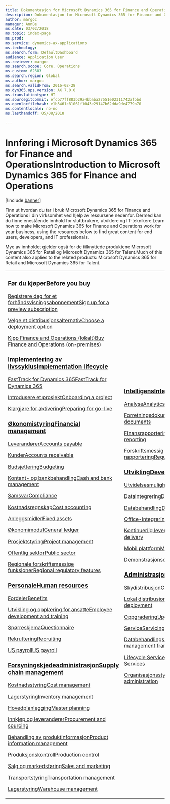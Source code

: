 ```yaml
---
title: Dokumentasjon for Microsoft Dynamics 365 for Finance and Operations
description: Dokumentasjon for Microsoft Dynamics 365 for Finance and Operations.
author: margoc
manager: AnnBe
ms.date: 03/02/2018
ms.topic: index-page
ms.prod: 
ms.service: dynamics-ax-applications
ms.technology: 
ms.search.form: DefaultDashboard
audience: Application User
ms.reviewer: margoc
ms.search.scope: Core, Operations
ms.custom: 62303
ms.search.region: Global
ms.author: margoc
ms.search.validFrom: 2016-02-28
ms.dyn365.ops.version: AX 7.0.0
ms.translationtype: HT
ms.sourcegitcommit: efcb77ff883b29a4bbaba27551e02311742afbbd
ms.openlocfilehash: e1b3461c81061f1043e29147b62dda9de4779b70
ms.contentlocale: nb-no
ms.lasthandoff: 05/08/2018

---
```


# <a name="introduction-to-microsoft-dynamics-365-for-finance-and-operations"></a><span data-ttu-id="37df6-103">Innføring i Microsoft Dynamics 365 for Finance and Operations</span><span class="sxs-lookup"><span data-stu-id="37df6-103">Introduction to Microsoft Dynamics 365 for Finance and Operations</span></span>
[!include [banner](includes/banner.md)]

<span data-ttu-id="37df6-104">Finn ut hvordan du tar i bruk Microsoft Dynamics 365 for Finance and Operations i din virksomhet ved hjelp av ressursene nedenfor. Dermed kan du finne enestående innhold for sluttbrukere, utviklere og IT-teknikere.</span><span class="sxs-lookup"><span data-stu-id="37df6-104">Learn how to make Microsoft Dynamics 365 for Finance and Operations work for your business, using the resources below to find great content for end users, developers, and IT professionals.</span></span> 

<span data-ttu-id="37df6-105">Mye av innholdet gjelder også for de tilknyttede produktene Microsoft Dynamics 365 for Retail og Microsoft Dynamics 365 for Talent.</span><span class="sxs-lookup"><span data-stu-id="37df6-105">Much of this content also applies to the related products: Microsoft Dynamics 365 for Retail and Microsoft Dynamics 365 for Talent.</span></span> 

<table>
<colgroup>
<col width="33%" />
<col width="33%" />
<col width="33%" />
</colgroup>
<tbody>
<tr class="odd">
<td>
<h3><span data-ttu-id="37df6-106"><a href="get-started/before-you-buy.md">Før du kjøper</a></span><span class="sxs-lookup"><span data-stu-id="37df6-106"><a href="get-started/before-you-buy.md">Before you buy</a></span></span></h3>
<p><span data-ttu-id="37df6-107"><a href="../dev-itpro/dev-tools/sign-up-preview-subscription.md">Registrere deg for et forhåndsvisningsabonnement</a></span><span class="sxs-lookup"><span data-stu-id="37df6-107"><a href="../dev-itpro/dev-tools/sign-up-preview-subscription.md">Sign up for a preview subscription</a></span></span></p>
 <p><span data-ttu-id="37df6-108"><a href="../dev-itpro/deployment/choose-deployment-type.md">Velge et distribusjonsalternativ</a></span><span class="sxs-lookup"><span data-stu-id="37df6-108"><a href="../dev-itpro/deployment/choose-deployment-type.md">Choose a deployment option</a></span></span></p>
 <p><span data-ttu-id="37df6-109"><a href="get-started/purchase-on-premises.md">Kjøp Finance and Operations (lokalt)</a></span><span class="sxs-lookup"><span data-stu-id="37df6-109"><a href="get-started/purchase-on-premises.md">Buy Finance and Operations (on-premises)</a></span></span></p>

<h3><span data-ttu-id="37df6-110"><a href="imp-lifecycle/implementation-lifecycle.md">Implementering av livssyklus</a></span><span class="sxs-lookup"><span data-stu-id="37df6-110"><a href="imp-lifecycle/implementation-lifecycle.md">Implementation lifecycle</a></span></span></h3>
<p><span data-ttu-id="37df6-111"><a href="get-started/fasttrack-dynamics-365-overview.md">FastTrack for Dynamics 365</a></span><span class="sxs-lookup"><span data-stu-id="37df6-111"><a href="get-started/fasttrack-dynamics-365-overview.md">FastTrack for Dynamics 365</a></span></span></p>
<p><span data-ttu-id="37df6-112"><a href="imp-lifecycle/onboard.md">Introdusere et prosjekt</a></span><span class="sxs-lookup"><span data-stu-id="37df6-112"><a href="imp-lifecycle/onboard.md">Onboarding a project</a></span></span></p>
<p><span data-ttu-id="37df6-113"><a href="imp-lifecycle/prepare-go-live.md">Klargjøre for aktivering</a></span><span class="sxs-lookup"><span data-stu-id="37df6-113"><a href="imp-lifecycle/prepare-go-live.md">Preparing for go-live</a></span></span></p>
  
<h3><span data-ttu-id="37df6-114"><a href="../financials/index.md">Økonomistyring</a></span><span class="sxs-lookup"><span data-stu-id="37df6-114"><a href="../financials/index.md">Financial management</a></span></span></h3>
<p><span data-ttu-id="37df6-115"><a href="../financials/accounts-payable/accounts-payable.md">Leverandører</a></span><span class="sxs-lookup"><span data-stu-id="37df6-115"><a href="../financials/accounts-payable/accounts-payable.md">Accounts payable</a></span></span></p>
<p><span data-ttu-id="37df6-116"><a href="../financials/accounts-receivable/accounts-receivable.md">Kunder</a></span><span class="sxs-lookup"><span data-stu-id="37df6-116"><a href="../financials/accounts-receivable/accounts-receivable.md">Accounts receivable</a></span></span></p>
<p><span data-ttu-id="37df6-117"><a href="../financials/budgeting/budgeting-overview.md">Budsjettering</a></span><span class="sxs-lookup"><span data-stu-id="37df6-117"><a href="../financials/budgeting/budgeting-overview.md">Budgeting</a></span></span></p>
<p><span data-ttu-id="37df6-118"><a href="../financials/cash-bank-management/cash-bank-management.md">Kontant- og bankbehandling</a></span><span class="sxs-lookup"><span data-stu-id="37df6-118"><a href="../financials/cash-bank-management/cash-bank-management.md">Cash and bank management</a></span></span></p>
<p><span data-ttu-id="37df6-119"><a href="../financials/general-ledger/audit-policy-rules.md">Samsvar</a></span><span class="sxs-lookup"><span data-stu-id="37df6-119"><a href="../financials/general-ledger/audit-policy-rules.md">Compliance</a></span></span></p>
<p><span data-ttu-id="37df6-120"><a href="../financials/cost-accounting/cost-accounting-home-page.md">Kostnadsregnskap</a></span><span class="sxs-lookup"><span data-stu-id="37df6-120"><a href="../financials/cost-accounting/cost-accounting-home-page.md">Cost accounting</a></span></span></p>
<p><span data-ttu-id="37df6-121"><a href="../financials/fixed-assets/fixed-assets.md">Anleggsmidler</a></span><span class="sxs-lookup"><span data-stu-id="37df6-121"><a href="../financials/fixed-assets/fixed-assets.md">Fixed assets</a></span></span></p>
<p><span data-ttu-id="37df6-122"><a href="../financials/general-ledger/general-ledger.md">Økonomimodul</a></span><span class="sxs-lookup"><span data-stu-id="37df6-122"><a href="../financials/general-ledger/general-ledger.md">General ledger</a></span></span></p>
<p><span data-ttu-id="37df6-123"><a href="../financials/project-management/overview-project-management-accounting.md">Prosjektstyring</a></span><span class="sxs-lookup"><span data-stu-id="37df6-123"><a href="../financials/project-management/overview-project-management-accounting.md">Project management</a></span></span></p>
<p><span data-ttu-id="37df6-124"><a href="../financials/public-sector/public-sector-functionality.md">Offentlig sektor</a></span><span class="sxs-lookup"><span data-stu-id="37df6-124"><a href="../financials/public-sector/public-sector-functionality.md">Public sector</a></span></span></p>
<p><span data-ttu-id="37df6-125"><a href="../dev-itpro/lcs-solutions/country-region.md">Regionale forskriftsmessige funksjoner</a></span><span class="sxs-lookup"><span data-stu-id="37df6-125"><a href="../dev-itpro/lcs-solutions/country-region.md">Regional regulatory features</a></span></span></p>

<H3><span data-ttu-id="37df6-126"><a href="hr/hr-landing-page.md">Personale</a></span><span class="sxs-lookup"><span data-stu-id="37df6-126"><a href="hr/hr-landing-page.md">Human resources</a></span></span></h3>
<p><span data-ttu-id="37df6-127"><a href="../talent/manage-benefit-program.md">Fordeler</a></span><span class="sxs-lookup"><span data-stu-id="37df6-127"><a href="../talent/manage-benefit-program.md">Benefits</a></span></span></p>
<p><span data-ttu-id="37df6-128"><a href="../talent/performance-management-overview.md">Utvikling og opplæring for ansatte</a></span><span class="sxs-lookup"><span data-stu-id="37df6-128"><a href="../talent/performance-management-overview.md">Employee development and training</a></span></span></p>
<p><span data-ttu-id="37df6-129"><a href="../talent/questionnaires.md">Spørreskjema</a></span><span class="sxs-lookup"><span data-stu-id="37df6-129"><a href="../talent/questionnaires.md">Questionnaire</a></span></span></p>
<p><span data-ttu-id="37df6-130"><a href="hr/manage-recruiting-process.md">Rekruttering</a></span><span class="sxs-lookup"><span data-stu-id="37df6-130"><a href="hr/manage-recruiting-process.md">Recruiting</a></span></span></p>
<p><span data-ttu-id="37df6-131"><a href="hr/localizations/noam-usa-payroll.md">US payroll</a></span><span class="sxs-lookup"><span data-stu-id="37df6-131"><a href="hr/localizations/noam-usa-payroll.md">US payroll</a></span></span></p>

<h3><span data-ttu-id="37df6-132"><a href="../supply-chain/index.md">Forsyningskjedeadministrasjon</a></span><span class="sxs-lookup"><span data-stu-id="37df6-132"><a href="../supply-chain/index.md">Supply chain management</a></span></span></h3>
<p><span data-ttu-id="37df6-133"><a href="../supply-chain/cost-management/costing-sheets.md">Kostnadsstyring</a></span><span class="sxs-lookup"><span data-stu-id="37df6-133"><a href="../supply-chain/cost-management/costing-sheets.md">Cost management</a></span></span></p>
<p><span data-ttu-id="37df6-134"><a href="../supply-chain/inventory/inventory-home-page.md">Lagerstyring</a></span><span class="sxs-lookup"><span data-stu-id="37df6-134"><a href="../supply-chain/inventory/inventory-home-page.md">Inventory management</a></span></span></p>
<p><span data-ttu-id="37df6-135"><a href="../supply-chain/master-planning/master-plans.md">Hovedplanlegging</a></span><span class="sxs-lookup"><span data-stu-id="37df6-135"><a href="../supply-chain/master-planning/master-plans.md">Master planning</a></span></span></p>
<p><span data-ttu-id="37df6-136"><a href="../supply-chain/procurement/procurement-sourcing-overview.md">Innkjøp og leverandører</a></span><span class="sxs-lookup"><span data-stu-id="37df6-136"><a href="../supply-chain/procurement/procurement-sourcing-overview.md">Procurement and sourcing</a></span></span></p>
<p><span data-ttu-id="37df6-137"><a href="../supply-chain/pim/product-information.md">Behandling av produktinformasjon</a></span><span class="sxs-lookup"><span data-stu-id="37df6-137"><a href="../supply-chain/pim/product-information.md">Product information management</a></span></span></p>
<p><span data-ttu-id="37df6-138"><a href="../supply-chain/production-control/production-process-overview.md">Produksjonskontroll</a></span><span class="sxs-lookup"><span data-stu-id="37df6-138"><a href="../supply-chain/production-control/production-process-overview.md">Production control</a></span></span></p>
<p><span data-ttu-id="37df6-139"><a href="../supply-chain/sales-marketing/overview-sales-marketing.md">Salg og markedsføring</a></span><span class="sxs-lookup"><span data-stu-id="37df6-139"><a href="../supply-chain/sales-marketing/overview-sales-marketing.md">Sales and marketing</a></span></span></p>
<p><span data-ttu-id="37df6-140"><a href="../supply-chain/transportation/transportation-management-overview.md">Transportstyring</a></span><span class="sxs-lookup"><span data-stu-id="37df6-140"><a href="../supply-chain/transportation/transportation-management-overview.md">Transportation management</a></span></span></p>
<p><span data-ttu-id="37df6-141"><a href="../supply-chain/warehousing/warehouse-configuration.md">Lagerstyring</a></span><span class="sxs-lookup"><span data-stu-id="37df6-141"><a href="../supply-chain/warehousing/warehouse-configuration.md">Warehouse management</a></span></span></p>

</td>
<td>
<h3><span data-ttu-id="37df6-142"><a href="../dev-itpro/analytics/bi-reporting-home-page.md">Intelligens</a></span><span class="sxs-lookup"><span data-stu-id="37df6-142"><a href="../dev-itpro/analytics/bi-reporting-home-page.md">Intelligence</a></span></span></h3>
<p><span data-ttu-id="37df6-143"><a href="../dev-itpro/analytics/analytics.md">Analyse</a></span><span class="sxs-lookup"><span data-stu-id="37df6-143"><a href="../dev-itpro/analytics/analytics.md">Analytics</a></span></span></p>
 <p><span data-ttu-id="37df6-144"><a href="../dev-itpro/analytics/document-reporting-services.md">Forretningsdokumenter</a></span><span class="sxs-lookup"><span data-stu-id="37df6-144"><a href="../dev-itpro/analytics/document-reporting-services.md">Business documents</a></span></span></p>
<p><span data-ttu-id="37df6-145"><a href="../dev-itpro/analytics/financial-reporting-intro.md">Finansrapportering</a></span><span class="sxs-lookup"><span data-stu-id="37df6-145"><a href="../dev-itpro/analytics/financial-reporting-intro.md">Financial reporting</a></span></span></p>
<p><span data-ttu-id="37df6-146"><a href="../dev-itpro/analytics/general-electronic-reporting.md">Forskriftsmessig rapportering</a></span><span class="sxs-lookup"><span data-stu-id="37df6-146"><a href="../dev-itpro/analytics/general-electronic-reporting.md">Regulatory reporting</a></span></span></p>



<h3><span data-ttu-id="37df6-147"><a href="../dev-itpro/dev-tools/developer-home-page.md">Utvikling</span><span class="sxs-lookup"><span data-stu-id="37df6-147"><a href="../dev-itpro/dev-tools/developer-home-page.md">Development</span></span></h3>
<p><span data-ttu-id="37df6-148"><a href="../dev-itpro/extensibility/extensibility-home-page.md">Utvidelsesmuligheter</a></span><span class="sxs-lookup"><span data-stu-id="37df6-148"><a href="../dev-itpro/extensibility/extensibility-home-page.md">Extensibility</a></span></span></p>

<p><span data-ttu-id="37df6-149"><a href="../dev-itpro/data-entities/integration-overview.md">Dataintegrering</a></span><span class="sxs-lookup"><span data-stu-id="37df6-149"><a href="../dev-itpro/data-entities/integration-overview.md">Data integration</a></span></span></p>
<p><span data-ttu-id="37df6-150"><a href="../dev-itpro/data-entities/data-entities.md">Databehandling</a></span><span class="sxs-lookup"><span data-stu-id="37df6-150"><a href="../dev-itpro/data-entities/data-entities.md">Data management</a></span></span></p>

<p><span data-ttu-id="37df6-151"><a href="../dev-itpro/office-integration/office-integration.md">Office-integrering</a></span><span class="sxs-lookup"><span data-stu-id="37df6-151"><a href="../dev-itpro/office-integration/office-integration.md">Office integration</a></span></span></p>
<p><span data-ttu-id="37df6-152"><a href="../dev-itpro/dev-tools/continuous-delivery-home-page.md">Kontinuerlig levering</a></span><span class="sxs-lookup"><span data-stu-id="37df6-152"><a href="../dev-itpro/dev-tools/continuous-delivery-home-page.md">Continuous delivery</a></span></span></p>
<p><span data-ttu-id="37df6-153"><a href="../dev-itpro/mobile-apps/platform/mobile-platform-home-page.md">Mobil plattform</a></span><span class="sxs-lookup"><span data-stu-id="37df6-153"><a href="../dev-itpro/mobile-apps/platform/mobile-platform-home-page.md">Mobile platform</a></span></span></p>
<p><span data-ttu-id="37df6-154"><a href="get-started/demo-data.md">Demonstrasjonsdata</a></span><span class="sxs-lookup"><span data-stu-id="37df6-154"><a href="get-started/demo-data.md">Demo data</a></span></span></p>

<h3><span data-ttu-id="37df6-155"><a href="../dev-itpro/sysadmin/system-administration-home-page.md">Administrasjon</span><span class="sxs-lookup"><span data-stu-id="37df6-155"><a href="../dev-itpro/sysadmin/system-administration-home-page.md">Administration</span></span></h3>
<p><span data-ttu-id="37df6-156"><a href="../dev-itpro/deployment/cloud-deployment-overview.md">Skydistribusjon</a></span><span class="sxs-lookup"><span data-stu-id="37df6-156"><a href="../dev-itpro/deployment/cloud-deployment-overview.md">Cloud deployment</a></span></span></p>
<p><span data-ttu-id="37df6-157"><a href="../dev-itpro/deployment/on-premises-deployment-landing-page.md">Lokal distribusjon</a></span><span class="sxs-lookup"><span data-stu-id="37df6-157"><a href="../dev-itpro/deployment/on-premises-deployment-landing-page.md">On-premises deployment</a></span></span></p>
<p><span data-ttu-id="37df6-158"><a href="../dev-itpro/migration-upgrade/upgrade-home-page.md">Oppgradering</a></span><span class="sxs-lookup"><span data-stu-id="37df6-158"><a href="../dev-itpro/migration-upgrade/upgrade-home-page.md">Upgrade</a></span></span></p>
<p><span data-ttu-id="37df6-159"><a href="../dev-itpro/dev-tools/continuous-delivery-home-page.md#servicing">Service</a></span><span class="sxs-lookup"><span data-stu-id="37df6-159"><a href="../dev-itpro/dev-tools/continuous-delivery-home-page.md#servicing">Servicing</a></span></span></p>
<p><span data-ttu-id="37df6-160"><a href="../dev-itpro/data-entities/data-entities.md">Databehandlingsrammeverk</a></span><span class="sxs-lookup"><span data-stu-id="37df6-160"><a href="../dev-itpro/data-entities/data-entities.md">Data management framework</a></span></span></p>
<p><span data-ttu-id="37df6-161"><a href="../dev-itpro/lifecycle-services/lcs.md">Lifecycle Services</a></span><span class="sxs-lookup"><span data-stu-id="37df6-161"><a href="../dev-itpro/lifecycle-services/lcs.md">Lifecycle Services</a></span></span></p>
<p><span data-ttu-id="37df6-162"><a href="organization-administration/organization-administration-home-page.md">Organisasjonsstyring</a></span><span class="sxs-lookup"><span data-stu-id="37df6-162"><a href="organization-administration/organization-administration-home-page.md">Organization administration</a></span></span></p>
</td>
<td>
<h3><span data-ttu-id="37df6-163">Relaterte produkter</span><span class="sxs-lookup"><span data-stu-id="37df6-163">Related products</span></span></h3>
<h4><span data-ttu-id="37df6-164"><a href="../talent/index.md">Dynamics 365 for Talent</a></span><span class="sxs-lookup"><span data-stu-id="37df6-164"><a href="../talent/index.md">Dynamics 365 for Talent</a></span></span></h4>
<p><span data-ttu-id="37df6-165"><a href="../talent/manage-benefit-program.md">Fordeler</a></span><span class="sxs-lookup"><span data-stu-id="37df6-165"><a href="../talent/manage-benefit-program.md">Benefits</a></span></span></p>
<p><span data-ttu-id="37df6-166"><a href="../talent/performance-management-overview.md">Utvikling og opplæring for ansatte</a></span><span class="sxs-lookup"><span data-stu-id="37df6-166"><a href="../talent/performance-management-overview.md">Employee development and training</a></span></span></p>
<p><span data-ttu-id="37df6-167"><a href="../talent/questionnaires.md">Spørreskjema</a></span><span class="sxs-lookup"><span data-stu-id="37df6-167"><a href="../talent/questionnaires.md">Questionnaire</a></span></span></p>

<h4><span data-ttu-id="37df6-168"><a href="../retail/index.md">Dynamics 365 for Retail</a></span><span class="sxs-lookup"><span data-stu-id="37df6-168"><a href="../retail/index.md">Dynamics 365 for Retail</a></span></span></h4>
<p><span data-ttu-id="37df6-169"><a href="../retail/call-center-functionality.md">Telefonsenter</span><span class="sxs-lookup"><span data-stu-id="37df6-169"><a href="../retail/call-center-functionality.md">Call center</span></span></p>
<p><span data-ttu-id="37df6-170"><a href="../retail/define-maintain-retail-channels.md">Kanaloppsett og -behandling</span><span class="sxs-lookup"><span data-stu-id="37df6-170"><a href="../retail/define-maintain-retail-channels.md">Channel setup and management</span></span></p>
<p><span data-ttu-id="37df6-171"><a href="../retail/retail-peripherals-overview.md">MPOS og Cloud POS</span><span class="sxs-lookup"><span data-stu-id="37df6-171"><a href="../retail/retail-peripherals-overview.md">MPOS and Cloud POS</span></span></p>
<p><span data-ttu-id="37df6-172"><a href="../retail/dev-itpro/dev-retail-home-page.md">Utvikling og administrasjon av Retail</span><span class="sxs-lookup"><span data-stu-id="37df6-172"><a href="../retail/dev-itpro/dev-retail-home-page.md">Retail developer and administration</span></span></p>

</td>
</tr>

</tbody>
</table>

